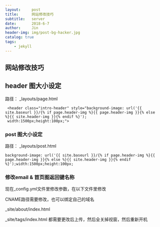 ```yaml
---
layout:     post
title:      网站修改技巧
subtitle:   server
date:       2018-6-7
author:     Jin
header-img: img/post-bg-hacker.jpg
catalog: true
tags:
    - jekyll
---
```




## 网站修改技巧
## header 图大小设定
路径：
_layouts/page.html  
```objc
 <header class="intro-header" style="background-image: url('{{ site.baseurl }}/{% if page.header-img %}{{ page.header-img }}{% else %}{{ site.header-img }}{% endif %}');
 width:1500px;height:100px;">
```
 
 ### post 图大小设定
 
 路径：
 _layouts/post.html  
 ```objc
 background-image: url('{{ site.baseurl }}/{% if page.header-img %}{{ page.header-img }}{% else %}{{ site.header-img }}{% endif %}');width:1500px;height:100px;
 ```
### 修改email & 首页图返回键名称
 现在_config.yml文件里修改参数，在以下文件里修改
 
 CNAME路径需要修改，也可以绑定自己的域名
 
  _site/about/index.html
  
  _site/tags/index.html
  都需要更改后上传，然后全关掉视窗，然后重新开机
  
  
 




